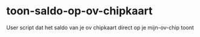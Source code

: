 # toon-saldo-op-ov-chipkaart
User script dat het saldo van je ov chipkaart direct op je mijn-ov-chip toont
